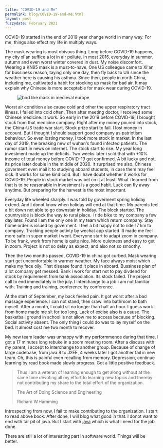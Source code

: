 ```yaml
---
title: "COVID-19 and Me"
permalink: blog/COVID-19-and-me.html
layout: post
fuzzydate: February 2021
---
```

COVID-19 started in the end of 2019 year change world in many way. For me, things also effect my life in multiply ways. 

The mask wearing is most obivous thing. Long before COVID-19 happens, my city xi'an suffice a lot in air pollute. In most 2016, everyday in summer, autumn and even worst winter covered in dust. My noise discomfort. Wearing a KN95 mask is a must-to-have. One US colleague came to Xi'an for bussiness reason, taying only one day, then fly back to US since the weather here is causing his asthma. Since then, people in north China, including me, cultivated a habit for stocking up mask for bad air. It may explain why Chinese is more acceptable for mask wear during COVID-19. 

<figure class="image">
  <img src="http://5b0988e595225.cdn.sohucs.com/images/20200308/c05c6ef0e31f46768790e0a77cc39bdd.JPG
" alt="bird like mask in medieval europe" title="bird like mask in medieval europe"/>
</figure>

Worst air condition also cause cold and other the upper respiratory tract illness. I failed into cold often. Then after meeting doctor, i received some Chinese medicine. It work. So early in the 2019 before COVID-19, I brought stock from that medicine company. Right after my money poured into stock, the China-US trade war start. Stock prize start to fail. I lost money in account. But I thought I should support good company as patriotism behaviour. So even losting money, i took more stock in market. In the last day of 2019, the breaking new of wuhan's found infected patients. The rumor start in news on internet. The stock start to rise. My year long investment made up the deficits. Two weeks later i sold that with +10% income of total money before COVID-19 got confirmed. A bit lucky and not, its price later double in the middle of 2020. It surprised me also. Chinese goverment even mail it to studying aboard students, in case them may feel sick. It works for some kind cold. But i have doubt whether it works for COVID-19. People in stock market was bet on it at least. What i learned from that is to be reasonable in investment is a good habit. Luck can fly away anytime. But preparing for the harvest is the most important.


Everyday life wheeled sharply. I was told by goverment spring holiday extend. And I donot know when holiday will end at that time. My parents feel a bit down not able to go downstair in holiday. The block started. The countryside is block the way to rural place. I ride bike to my company a few day later. Found i am the only one in my team which return company. Stay home order is issued by goverment. I feel a bit happy not to ride 17 km to company. Tracking people activty by wechat app started. It made me feel more safe in super market i went. Everyone start to adapt zoom in company. To be frank, work from home is quite nice. More quietness and easy to get in zoom. Project is not so delay as expect, and also not so smoothy.

Then the two months passed, COVID-19 in china got curbed. Mask wearing start get uncomfortable in warmer weather. My face always moist which make my face oily. That disease found it place in aboard. Bussiness plan of a lot company get messed. Bank i work for start not to pay divdend for stock by requirement from bank association. Its stock failed. The project call to end immediately in the july. I interchange to a job i am not familiar with. Training and training, conference by conference.

At the start of September, my back feeled pain. It got worst after a bad massage experience. I can not stand, then crawl into bathroom to bath myself. After a month, I could sit no longer than half an hour. I guess work from home made me sit for too long. Lack of excise also is a cause. The basketball ground in school is not allow me to access because of blocking. Social activity absent. The only thing i could do was to lay myself on the bed. It almost cost me two month to recover. 

My new team leader was unhappy with my performmence during that time. I got a 17 minutes long rebuke in a zoom meeting room. After a discuss with my parent, i accept to interchange to another group. Because of change of large codebase, from java 8 to J2EE, 4 weeks later I got another fail in new team. Oh, this is painful even recalling from memory. Depression, continue learning by read book made slowly progress. Got a little positive feedback.

> Thus I am a veteran of learning enough to get along without at the same time devoting all my effort to learning new
> topics and thereby not contributing my share to the total effort of the organization.
>
> The Art of Doing Science and Engineering
>
> Richard W.Hamming

Introspecting from now, I fail to make contributing to the organization. I start to read above book. After done, I will blog what good in that. I donot want to end with tar pit of java. But I start with [java](https://jianmeng.github.com/blog/oh-java.html) which is what I need for the job done.


There are still a lot of interesting part in software world. Things will be better.

